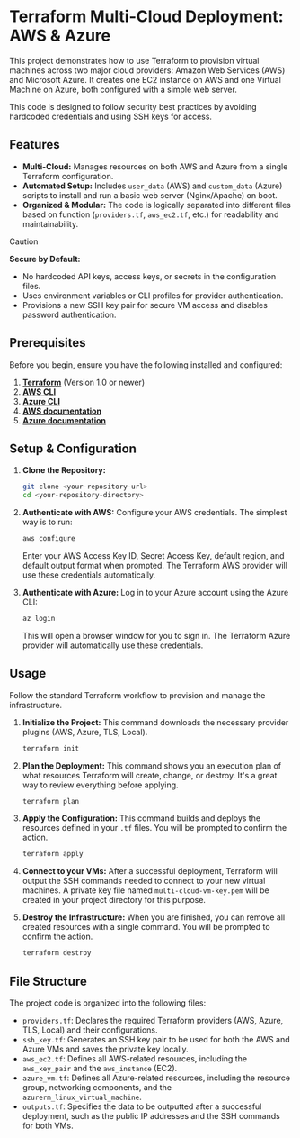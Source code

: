 # Terraform Multi-Cloud Deployment: AWS & Azure

This project demonstrates how to use Terraform to provision virtual machines across two major cloud providers: Amazon Web Services (AWS) and Microsoft Azure. It creates one EC2 instance on AWS and one Virtual Machine on Azure, both configured with a simple web server.

This code is designed to follow security best practices by avoiding hardcoded credentials and using SSH keys for access.

## Features

- **Multi-Cloud:** Manages resources on both AWS and Azure from a single Terraform configuration.
- **Automated Setup:** Includes `user_data` (AWS) and `custom_data` (Azure) scripts to install and run a basic web server (Nginx/Apache) on boot.
- **Organized & Modular:** The code is logically separated into different files based on function (`providers.tf`, `aws_ec2.tf`, etc.) for readability and maintainability.
> [!CAUTION]
>**Secure by Default:**
> - No hardcoded API keys, access keys, or secrets in the configuration files.
> - Uses environment variables or CLI profiles for provider authentication.
> - Provisions a new SSH key pair for secure VM access and disables password authentication.

## Prerequisites

Before you begin, ensure you have the following installed and configured:

1.  **[Terraform](https://www.terraform.io/downloads.html)** (Version 1.0 or newer)
2.  **[AWS CLI](https://aws.amazon.com/cli/)**
3.  **[Azure CLI](https://docs.microsoft.com/en-us/cli/azure/install-azure-cli)**
4.  **[AWS documentation](https://registry.terraform.io/providers/hashicorp/aws/latest/docs)**
5.  **[Azure documentation](https://registry.terraform.io/providers/hashicorp/azurerm/latest/docs)**

## Setup & Configuration

1.  **Clone the Repository:**
    ```bash
    git clone <your-repository-url>
    cd <your-repository-directory>
    ```

2.  **Authenticate with AWS:**
    Configure your AWS credentials. The simplest way is to run:
    ```bash
    aws configure
    ```
    Enter your AWS Access Key ID, Secret Access Key, default region, and default output format when prompted. The Terraform AWS provider will use these credentials automatically.

3.  **Authenticate with Azure:**
    Log in to your Azure account using the Azure CLI:
    ```bash
    az login
    ```
    This will open a browser window for you to sign in. The Terraform Azure provider will automatically use these credentials.

## Usage

Follow the standard Terraform workflow to provision and manage the infrastructure.

1.  **Initialize the Project:**
    This command downloads the necessary provider plugins (AWS, Azure, TLS, Local).
    ```bash
    terraform init
    ```

2.  **Plan the Deployment:**
    This command shows you an execution plan of what resources Terraform will create, change, or destroy. It's a great way to review everything before applying.
    ```bash
    terraform plan
    ```

3.  **Apply the Configuration:**
    This command builds and deploys the resources defined in your `.tf` files. You will be prompted to confirm the action.
    ```bash
    terraform apply
    ```

4.  **Connect to your VMs:**
    After a successful deployment, Terraform will output the SSH commands needed to connect to your new virtual machines. A private key file named `multi-cloud-vm-key.pem` will be created in your project directory for this purpose.

5.  **Destroy the Infrastructure:**
    When you are finished, you can remove all created resources with a single command. You will be prompted to confirm the action.
    ```bash
    terraform destroy
    ```

## File Structure

The project code is organized into the following files:

-   `providers.tf`: Declares the required Terraform providers (AWS, Azure, TLS, Local) and their configurations.
-   `ssh_key.tf`: Generates an SSH key pair to be used for both the AWS and Azure VMs and saves the private key locally.
-   `aws_ec2.tf`: Defines all AWS-related resources, including the `aws_key_pair` and the `aws_instance` (EC2).
-   `azure_vm.tf`: Defines all Azure-related resources, including the resource group, networking components, and the `azurerm_linux_virtual_machine`.
-   `outputs.tf`: Specifies the data to be outputted after a successful deployment, such as the public IP addresses and the SSH commands for both VMs.


